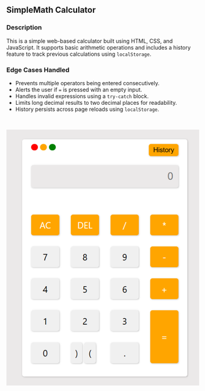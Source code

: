 ## SimpleMath Calculator

### Description
This is a simple web-based calculator built using HTML, CSS, and JavaScript. It supports basic arithmetic operations and includes a history feature to track previous calculations using `localStorage`.


### Edge Cases Handled
- Prevents multiple operators being entered consecutively.
- Alerts the user if `=` is pressed with an empty input.
- Handles invalid expressions using a `try-catch` block.
- Limits long decimal results to two decimal places for readability.
- History persists across page reloads using `localStorage`.

<br>

![alt text](./image.png)